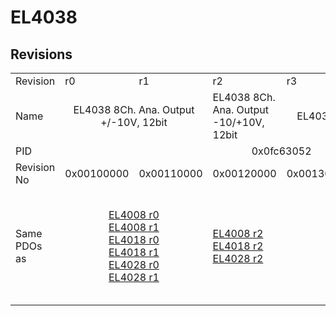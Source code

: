 # EL4038

## Revisions
<table>
<tr>
<td>Revision</td>
<td>r0</td>
<td>r1</td>
<td>r2</td>
<td>r3</td>
<td>r4</td>
<td>r5</td>
</tr>
<tr>
<td>Name</td>
<td colspan=2 align="center">EL4038 8Ch. Ana. Output +/-10V, 12bit</td>
<td>EL4038 8Ch. Ana. Output -10/+10V, 12bit</td>
<td colspan=3 align="center">EL4038 8Ch. Ana. Output +/-10V, 12bit</td>
</tr>
<tr>
<td>PID</td>
<td colspan=6 align="center">0x0fc63052</td>
</tr>
<tr>
<td>Revision No</td>
<td>0x00100000</td>
<td>0x00110000</td>
<td>0x00120000</td>
<td>0x00130000</td>
<td>0x00140000</td>
<td>0x00150000</td>
</tr>
<tr>
<td>Same PDOs as</td>
<td colspan=2 align="center"><a href="EL4008.md">EL4008 r0</a><br/><a href="EL4008.md">EL4008 r1</a><br/><a href="EL4018.md">EL4018 r0</a><br/><a href="EL4018.md">EL4018 r1</a><br/><a href="EL4028.md">EL4028 r0</a><br/><a href="EL4028.md">EL4028 r1</a></td>
<td><a href="EL4008.md">EL4008 r2</a><br/><a href="EL4018.md">EL4018 r2</a><br/><a href="EL4028.md">EL4028 r2</a></td>
<td colspan=2 align="center"><a href="EJ4008.md">EJ4008 r4</a><br/><a href="EJ4018.md">EJ4018 r0</a><br/><a href="EL4008.md">EL4008 r3</a><br/><a href="EL4008.md">EL4008 r4</a><br/><a href="EL4018.md">EL4018 r3</a><br/><a href="EL4018.md">EL4018 r4</a><br/><a href="EL4028.md">EL4028 r3</a><br/><a href="EL4028.md">EL4028 r4</a><br/><a href="EL4028.md">EL4028 r5</a></td>
<td><a href="EL4008.md">EL4008 r5</a><br/><a href="EL4018.md">EL4018 r5</a><br/><a href="EL4028.md">EL4028 r6</a></td>
</tr>
</table>
